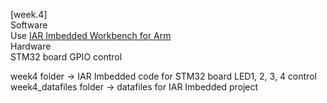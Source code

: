 [week.4]  
Software  
Use [IAR Imbedded Workbench for Arm](https://www.iar.com/ko/products/architectures/arm/iar-embedded-workbench-for-arm/iar-embedded-workbench-for-arm-free-trial-version)  
Hardware  
STM32 board GPIO control  

week4 folder -> IAR Imbedded code for STM32 board LED1, 2, 3, 4 control
week4_datafiles folder -> datafiles for IAR Imbedded project

